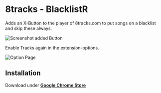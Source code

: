 # 8tracks - BlacklistR
Adds an X-Button to the player of 8tracks.com to put songs on a blacklist and skip these always.
<p>
  <img src="https://github.com/BenRichter/skip8tracks/blob/master/img-readme/preview1.jpg" alt="Screenshot added Button"/>
</p>

Enable Tracks again in the extension-options.
<p>
  <img src="https://github.com/BenRichter/skip8tracks/blob/master/img-readme/preview2.jpg" alt="Option Page"/>
</p>

<h2>Installation</h2>
Download under <b><a href="https://chrome.google.com/webstore/detail/blacklistr-8tracks/ddigaeapjlielipfmokkcakhnkkmleab?hl=de&gl=DE" target="_blank">Google Chrome Store</a></b>
